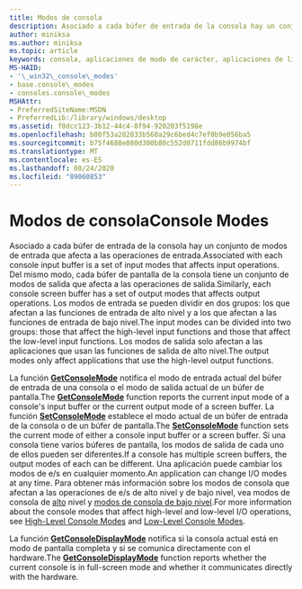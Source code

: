 ```yaml
---
title: Modos de consola
description: Asociado a cada búfer de entrada de la consola hay un conjunto de modos de entrada que afecta a las operaciones de entrada.
author: miniksa
ms.author: miniksa
ms.topic: article
keywords: consola, aplicaciones de modo de carácter, aplicaciones de línea de comandos, aplicaciones de terminal, API de consola
MS-HAID:
- '\_win32\_console\_modes'
- base.console\_modes
- consoles.console\_modes
MSHAttr:
- PreferredSiteName:MSDN
- PreferredLib:/library/windows/desktop
ms.assetid: f0dcc123-3b12-44c4-8f94-920203f5198e
ms.openlocfilehash: b00f53a282833b560a29c6bed4c7ef0b9e056ba5
ms.sourcegitcommit: b75f4688e080d300b80c552d0711fdd86b9974bf
ms.translationtype: MT
ms.contentlocale: es-ES
ms.lasthandoff: 08/24/2020
ms.locfileid: "89060853"
---
```

# <a name="console-modes"></a><span data-ttu-id="b2c62-104">Modos de consola</span><span class="sxs-lookup"><span data-stu-id="b2c62-104">Console Modes</span></span>


<span data-ttu-id="b2c62-105">Asociado a cada búfer de entrada de la consola hay un conjunto de modos de entrada que afecta a las operaciones de entrada.</span><span class="sxs-lookup"><span data-stu-id="b2c62-105">Associated with each console input buffer is a set of input modes that affects input operations.</span></span> <span data-ttu-id="b2c62-106">Del mismo modo, cada búfer de pantalla de la consola tiene un conjunto de modos de salida que afecta a las operaciones de salida.</span><span class="sxs-lookup"><span data-stu-id="b2c62-106">Similarly, each console screen buffer has a set of output modes that affects output operations.</span></span> <span data-ttu-id="b2c62-107">Los modos de entrada se pueden dividir en dos grupos: los que afectan a las funciones de entrada de alto nivel y a los que afectan a las funciones de entrada de bajo nivel.</span><span class="sxs-lookup"><span data-stu-id="b2c62-107">The input modes can be divided into two groups: those that affect the high-level input functions and those that affect the low-level input functions.</span></span> <span data-ttu-id="b2c62-108">Los modos de salida solo afectan a las aplicaciones que usan las funciones de salida de alto nivel.</span><span class="sxs-lookup"><span data-stu-id="b2c62-108">The output modes only affect applications that use the high-level output functions.</span></span>

<span data-ttu-id="b2c62-109">La función [**GetConsoleMode**](getconsolemode.md) notifica el modo de entrada actual del búfer de entrada de una consola o el modo de salida actual de un búfer de pantalla.</span><span class="sxs-lookup"><span data-stu-id="b2c62-109">The [**GetConsoleMode**](getconsolemode.md) function reports the current input mode of a console's input buffer or the current output mode of a screen buffer.</span></span> <span data-ttu-id="b2c62-110">La función [**SetConsoleMode**](setconsolemode.md) establece el modo actual de un búfer de entrada de la consola o de un búfer de pantalla.</span><span class="sxs-lookup"><span data-stu-id="b2c62-110">The [**SetConsoleMode**](setconsolemode.md) function sets the current mode of either a console input buffer or a screen buffer.</span></span> <span data-ttu-id="b2c62-111">Si una consola tiene varios búferes de pantalla, los modos de salida de cada uno de ellos pueden ser diferentes.</span><span class="sxs-lookup"><span data-stu-id="b2c62-111">If a console has multiple screen buffers, the output modes of each can be different.</span></span> <span data-ttu-id="b2c62-112">Una aplicación puede cambiar los modos de e/s en cualquier momento.</span><span class="sxs-lookup"><span data-stu-id="b2c62-112">An application can change I/O modes at any time.</span></span> <span data-ttu-id="b2c62-113">Para obtener más información sobre los modos de consola que afectan a las operaciones de e/s de alto nivel y de bajo nivel, vea modos de consola de [alto](high-level-console-modes.md) nivel y [modos de consola de bajo nivel](low-level-console-modes.md).</span><span class="sxs-lookup"><span data-stu-id="b2c62-113">For more information about the console modes that affect high-level and low-level I/O operations, see [High-Level Console Modes](high-level-console-modes.md) and [Low-Level Console Modes](low-level-console-modes.md).</span></span>

<span data-ttu-id="b2c62-114">La función [**GetConsoleDisplayMode**](getconsoledisplaymode.md) notifica si la consola actual está en modo de pantalla completa y si se comunica directamente con el hardware.</span><span class="sxs-lookup"><span data-stu-id="b2c62-114">The [**GetConsoleDisplayMode**](getconsoledisplaymode.md) function reports whether the current console is in full-screen mode and whether it communicates directly with the hardware.</span></span>

 

 




